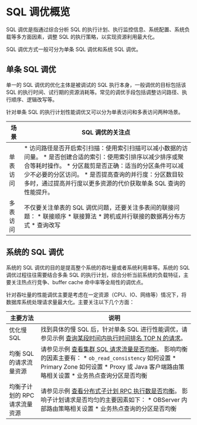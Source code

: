 SQL 调优概览 
=============================

SQL 调优是指通过综合分析 SQL 的执行计划、执行监控信息、系统配置、系统负载等多方面因素，调整 SQL 的执行策略，以实现资源利用最大化。

SQL 调优方式一般可分为单条 SQL 调优和系统 SQL 调优。

单条 SQL 调优 
------------------------------

单一的 SQL 调优的优化主体是被调试的 SQL 执行本身，一般调优的目标包括该 SQL 的执行时间、试行期的资源消耗等。常见的调优手段包括调整访问路径、执行顺序、逻辑改写等。

针对单条 SQL 的执行计划性能调优又可以分为单表访问和多表访问两种场景。


| **场景** |                                                                                                                                                    **SQL 调优的关注点**                                                                                                                                                     |
|--------|-----------------------------------------------------------------------------------------------------------------------------------------------------------------------------------------------------------------------------------------------------------------------------------------------------------------------|
| 单表访问   | * 访问路径是否开启索引扫描：使用索引扫描可以减小数据的访问量。   * 是否创建合适的索引：使用索引排序以减少排序或聚合等耗时操作。   * 分区裁剪是否正确：适当的分区条件可以减少不必要的分区访问。   * 是否提高查询的并行度：分区数目较多时，通过提高并行度以更多资源的代价获取单条 SQL 查询的性能提升。    |
| 多表访问   | 不仅要关注单表的 SQL 调优问题，还要关注多表间的联接问题： * 联接顺序   * 联接算法   * 跨机或并行联接的数据再分布方式   * 查询改写                                                                     |



系统的 SQL 调优 
-------------------------------

系统的 SQL 调优的目的是提高整个系统的吞吐量或者系统利用率等。系统的 SQL 调优过程往往需要结合多条 SQL 的执行计划，综合分析当前系统的负载特征，主要关注热点行竞争、buffer cache 命中率等全局性的调优点。

针对吞吐量的性能调优主要是考虑在一定资源（CPU、IO、网络等）情况下，将数据库系统处理请求量最大化。主要关注以下几个方面：


|     **主要方法**      |                                                                                                                                                                                    **说明**                                                                                                                                                                                    |
|-------------------|------------------------------------------------------------------------------------------------------------------------------------------------------------------------------------------------------------------------------------------------------------------------------------------------------------------------------------------------------------------------------|
| 优化慢 SQL           | 找到具体的慢 SQL 后，针对单条 SQL 进行性能调优，请参见示例 [查询某段时间内执行时间排名 TOP N 的请求](/zh-CN/12.sql-optimization-guide-1/4.sql-optimization-1/3.monitor-sql-execution-performance-1/4.sql-performance-analysis-example-1/8.query-the-top-n-requests-with-the-most-execution-time-1.md)。                                                                                                                                                                                                                                                                   |
| 均衡 SQL 的请求流量资源    | 请参见示例 [查看集群 SQL 请求流量是否均衡](/zh-CN/12.sql-optimization-guide-1/4.sql-optimization-1/3.monitor-sql-execution-performance-1/4.sql-performance-analysis-example-1/6.check-whether-the-sql-request-traffic-is-balanced-1.md)。 影响均衡的因素主要有： * `ob_read_consistency` 如何设置   * Primary Zone 如何设置   * Proxy 或 Java 客户端路由策略相关设置   * 业务热点查询分区是否均衡    |
| 均衡子计划的 RPC 请求流量资源 | 请参见示例 [查看分布式子计划 RPC 执行数是否均衡](/zh-CN/12.sql-optimization-guide-1/4.sql-optimization-1/3.monitor-sql-execution-performance-1/4.sql-performance-analysis-example-1/12.check-whether-the-number-of-distributed-rpc-executions-is-balanced-1.md)。 影响子计划请求是否均匀的主要因素如下： * OBServer 内部路由策略相关设置   * 业务热点查询的分区是否均衡                                                                                                                    |


